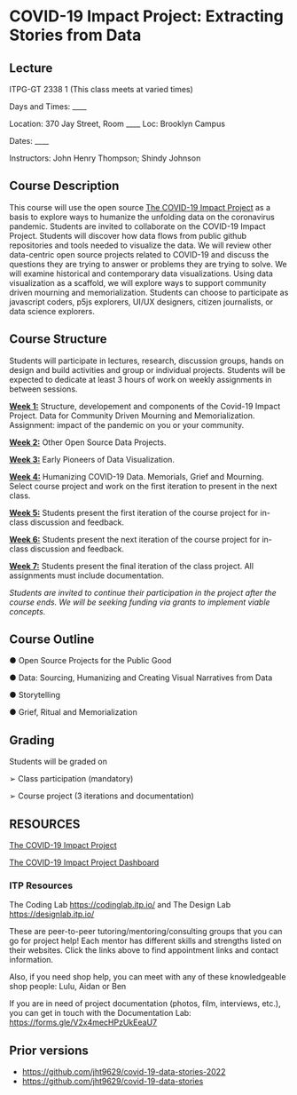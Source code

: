 # COVID-19 Impact Project: Extracting Stories from Data

## Lecture

ITPG-GT 2338 1 (This class meets at varied times)

Days and Times: \_\_\_\_

Location: 370 Jay Street, Room \_\_\_\_ Loc: Brooklyn Campus

Dates: \_\_\_\_

Instructors: John Henry Thompson; Shindy Johnson

## Course Description

This course will use the open source [The COVID-19 Impact Project](https://covid19impactproject.com/) as a basis to explore ways to humanize the unfolding data on the coronavirus pandemic. Students are invited to collaborate on the COVID-19 Impact Project. Students will discover how data flows from public github repositories and tools needed to visualize the data. We will review other data-centric open source projects related to COVID-19 and discuss the questions they are trying to answer or problems they are trying to solve. We will examine historical and contemporary data visualizations. Using data visualization as a scaffold, we will explore ways to support community driven mourning and memorialization. Students can choose to participate as javascript coders, p5js explorers, UI/UX designers, citizen journalists, or data science explorers.

## Course Structure

Students will participate in lectures, research, discussion groups, hands on design and build
activities and group or individual projects. Students will be expected to dedicate at least 3 hours of work on weekly assignments in between sessions.

**[Week 1:]()** Structure, developement and components of the Covid-19 Impact Project. Data for Community Driven Mourning and Memorialization. Assignment: impact of the pandemic on you or your community.

**[Week 2:]()** Other Open Source Data Projects.

**[Week 3:]()** Early Pioneers of Data Visualization.

**[Week 4:]()** Humanizing COVID-19 Data. Memorials, Grief and Mourning. Select course project and work on the first iteration to present in the next class.

**[Week 5:](Week5-6-7.md)** Students present the first iteration of the course project for in-class discussion and feedback.

**[Week 6:](Week5-6-7.md)** Students present the next iteration of the course project for in-class discussion and feedback.

**[Week 7:](Week5-6-7.md)** Students present the final iteration of the class project. All assignments must include documentation.

_Students are invited to continue their participation in the project after the course ends. We will be seeking funding via grants to implement viable concepts._

## Course Outline

● Open Source Projects for the Public Good

● Data: Sourcing, Humanizing and Creating Visual Narratives from Data

● Storytelling

● Grief, Ritual and Memorialization

## Grading

Students will be graded on

➢ Class participation (mandatory)

➢ Course project (3 iterations and documentation)

## RESOURCES

[The COVID-19 Impact Project](https://covid19impactproject.com/)

[The COVID-19 Impact Project Dashboard](https://jht1493.net/COVID-19-Impact/Dashboard/a0/)

### ITP Resources

The Coding Lab https://codinglab.itp.io/ and The Design Lab https://designlab.itp.io/

These are peer-to-peer tutoring/mentoring/consulting groups that you can go for project help! Each mentor has different skills and strengths listed on their websites. Click the links above to find appointment links and contact information.

Also, if you need shop help, you can meet with any of these knowledgeable shop people: Lulu, Aidan or Ben

If you are in need of project documentation (photos, film, interviews, etc.), you can get in touch with the Documentation Lab: https://forms.gle/V2x4mecHPzUkEeaU7

## Prior versions

- https://github.com/jht9629/covid-19-data-stories-2022
- https://github.com/jht9629/covid-19-data-stories
